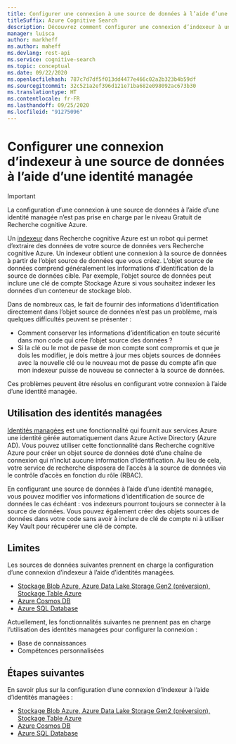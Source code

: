 ```yaml
---
title: Configurer une connexion à une source de données à l’aide d’une identité managée
titleSuffix: Azure Cognitive Search
description: Découvrez comment configurer une connexion d’indexeur à une source de données à l’aide d’une identité managée
manager: luisca
author: markheff
ms.author: maheff
ms.devlang: rest-api
ms.service: cognitive-search
ms.topic: conceptual
ms.date: 09/22/2020
ms.openlocfilehash: 787c7d7df5f013dd4477e466c02a2b323b4b59df
ms.sourcegitcommit: 32c521a2ef396d121e71ba682e098092ac673b30
ms.translationtype: HT
ms.contentlocale: fr-FR
ms.lasthandoff: 09/25/2020
ms.locfileid: "91275096"
---
```

# <a name="set-up-an-indexer-connection-to-a-data-source-using-a-managed-identity"></a>Configurer une connexion d’indexeur à une source de données à l’aide d’une identité managée

> [!IMPORTANT] 
> La configuration d’une connexion à une source de données à l’aide d’une identité managée n’est pas prise en charge par le niveau Gratuit de Recherche cognitive Azure.

Un [indexeur](search-indexer-overview.md) dans Recherche cognitive Azure est un robot qui permet d’extraire des données de votre source de données vers Recherche cognitive Azure. Un indexeur obtient une connexion à la source de données à partir de l’objet source de données que vous créez. L’objet source de données comprend généralement les informations d’identification de la source de données cible. Par exemple, l’objet source de données peut inclure une clé de compte Stockage Azure si vous souhaitez indexer les données d’un conteneur de stockage blob.

Dans de nombreux cas, le fait de fournir des informations d’identification directement dans l’objet source de données n’est pas un problème, mais quelques difficultés peuvent se présenter :
* Comment conserver les informations d’identification en toute sécurité dans mon code qui crée l’objet source des données ?
* Si la clé ou le mot de passe de mon compte sont compromis et que je dois les modifier, je dois mettre à jour mes objets sources de données avec la nouvelle clé ou le nouveau mot de passe du compte afin que mon indexeur puisse de nouveau se connecter à la source de données.

Ces problèmes peuvent être résolus en configurant votre connexion à l’aide d’une identité managée.

## <a name="using-managed-identities"></a>Utilisation des identités managées

[Identités managées](../active-directory/managed-identities-azure-resources/overview.md) est une fonctionnalité qui fournit aux services Azure une identité gérée automatiquement dans Azure Active Directory (Azure AD). Vous pouvez utiliser cette fonctionnalité dans Recherche cognitive Azure pour créer un objet source de données doté d’une chaîne de connexion qui n’inclut aucune information d’identification. Au lieu de cela, votre service de recherche disposera de l’accès à la source de données via le contrôle d’accès en fonction du rôle (RBAC).

En configurant une source de données à l’aide d’une identité managée, vous pouvez modifier vos informations d’identification de source de données le cas échéant : vos indexeurs pourront toujours se connecter à la source de données. Vous pouvez également créer des objets sources de données dans votre code sans avoir à inclure de clé de compte ni à utiliser Key Vault pour récupérer une clé de compte.

## <a name="limitations"></a>Limites

Les sources de données suivantes prennent en charge la configuration d’une connexion d’indexeur à l’aide d’identités managées. 

* [Stockage Blob Azure, Azure Data Lake Storage Gen2 (préversion), Stockage Table Azure](search-howto-managed-identities-storage.md)
* [Azure Cosmos DB](search-howto-managed-identities-cosmos-db.md)
* [Azure SQL Database](search-howto-managed-identities-sql.md)

Actuellement, les fonctionnalités suivantes ne prennent pas en charge l’utilisation des identités managées pour configurer la connexion :
* Base de connaissances
* Compétences personnalisées
 
## <a name="next-steps"></a>Étapes suivantes

En savoir plus sur la configuration d’une connexion d’indexeur à l’aide d’identités managées :

* [Stockage Blob Azure, Azure Data Lake Storage Gen2 (préversion), Stockage Table Azure](search-howto-managed-identities-storage.md)
* [Azure Cosmos DB](search-howto-managed-identities-cosmos-db.md)
* [Azure SQL Database](search-howto-managed-identities-sql.md)